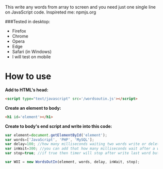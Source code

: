 This write any words from array to screen and you need just one single line on JavaScript code. 
Inspireted me: npmjs.org

###Tested in desktop:
- Firefox
- Chrome
- Opera
- Edge
- Safari (in Windows)
- I will test on mobile

How to use
=========
**Add to HTML's head:**
```html
<script type="text/javascript" src='/wordsoutin.js'></script>
```

**Create an element to body:**
```html
<h1 id='element'></h1>
```

**Create to body's end script and write into this code:**
```javascript
var element=document.getElementById('element');
var words=['JavaScript', 'PHP', 'MySQL'];
var delay=100; //how many milliseconds waiting two words write or delete between
var inWait=300; //you can add that how many milliseconds wait after a word writed
var stop=true; //if true then timer will stop after write last word but if false then timer won't stop

var WOI = new WordsOutIn(element, words, delay, inWait, stop);
```
